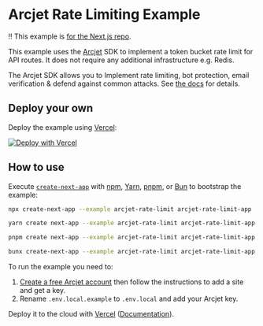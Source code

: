 # Arcjet Rate Limiting Example

‼️ This example is [for the Next.js
repo](https://github.com/vercel/next.js/blob/canary/contributing/examples/adding-examples.md).

This example uses the [Arcjet](https://arcjet.com/) SDK to implement a token
bucket rate limit for API routes. It does not require any additional
infrastructure e.g. Redis.

The Arcjet SDK allows you to Implement rate limiting, bot protection, email
verification & defend against common attacks. See [the
docs](https://docs.arcjet.com/) for details.

## Deploy your own

Deploy the example using [Vercel](https://vercel.com?utm_source=github&utm_medium=readme&utm_campaign=next-example):

[![Deploy with Vercel](https://vercel.com/button)](https://vercel.com/new/clone?repository-url=https://github.com/vercel/next.js/tree/canary/examples/arcjet-rate-limit&project-name=arcjet-rate-limit&repository-name=arcjet-rate-limit)

## How to use

Execute [`create-next-app`](https://github.com/vercel/next.js/tree/canary/packages/create-next-app) with [npm](https://docs.npmjs.com/cli/init), [Yarn](https://yarnpkg.com/lang/en/docs/cli/create/), [pnpm](https://pnpm.io), or [Bun](https://bun.sh/docs/cli/bunx) to bootstrap the example:

```bash
npx create-next-app --example arcjet-rate-limit arcjet-rate-limit-app
```

```bash
yarn create next-app --example arcjet-rate-limit arcjet-rate-limit-app
```

```bash
pnpm create next-app --example arcjet-rate-limit arcjet-rate-limit-app
```

```bash
bunx create-next-app --example arcjet-rate-limit arcjet-rate-limit-app
```

To run the example you need to:

1. [Create a free Arcjet account](https://app.arcjet.com/) then follow the
   instructions to add a site and get a key.
2. Rename `.env.local.example` to `.env.local` and add your Arcjet key.

Deploy it to the cloud with [Vercel](https://vercel.com/new?utm_source=github&utm_medium=readme&utm_campaign=next-example) ([Documentation](https://nextjs.org/docs/deployment)).
